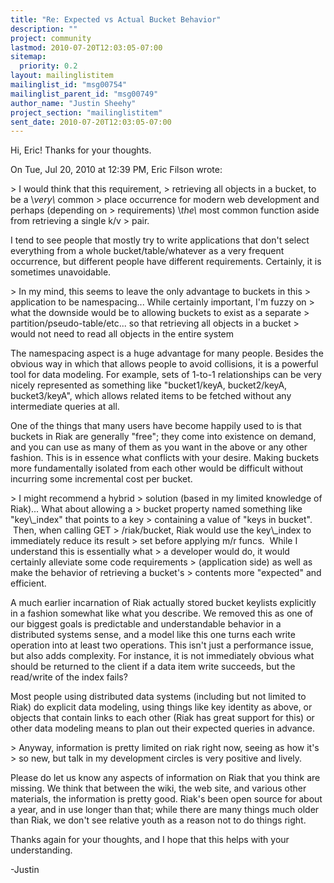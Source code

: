 ```yaml
---
title: "Re: Expected vs Actual Bucket Behavior"
description: ""
project: community
lastmod: 2010-07-20T12:03:05-07:00
sitemap:
  priority: 0.2
layout: mailinglistitem
mailinglist_id: "msg00754"
mailinglist_parent_id: "msg00749"
author_name: "Justin Sheehy"
project_section: "mailinglistitem"
sent_date: 2010-07-20T12:03:05-07:00
---
```



Hi, Eric! Thanks for your thoughts.

On Tue, Jul 20, 2010 at 12:39 PM, Eric Filson  wrote:

&gt; I would think that this requirement,
&gt; retrieving all objects in a bucket, to be a \\_very\\_ common
&gt; place occurrence for modern web development and perhaps (depending on
&gt; requirements) \\_the\\_ most common function aside from retrieving a single k/v
&gt; pair.

I tend to see people that mostly try to write applications that don't
select everything from a whole bucket/table/whatever as a very
frequent occurrence, but different people have different requirements.
 Certainly, it is sometimes unavoidable.

&gt; In my mind, this seems to leave the only advantage to buckets in this
&gt; application to be namespacing... While certainly important, I'm fuzzy on
&gt; what the downside would be to allowing buckets to exist as a separate
&gt; partition/pseudo-table/etc... so that retrieving all objects in a bucket
&gt; would not need to read all objects in the entire system

The namespacing aspect is a huge advantage for many people. Besides
the obvious way in which that allows people to avoid collisions, it is
a powerful tool for data modeling. For example, sets of 1-to-1
relationships can be very nicely represented as something like
"bucket1/keyA, bucket2/keyA, bucket3/keyA", which allows related items
to be fetched without any intermediate queries at all.

One of the things that many users have become happily used to is that
buckets in Riak are generally "free"; they come into existence on
demand, and you can use as many of them as you want in the above or
any other fashion. This is in essence what conflicts with your
desire. Making buckets more fundamentally isolated from each other
would be difficult without incurring some incremental cost per bucket.

&gt; I might recommend a hybrid
&gt; solution (based in my limited knowledge of Riak)... What about allowing a
&gt; bucket property named something like "key\\_index" that points to a key
&gt; containing a value of "keys in bucket".  Then, when calling GET
&gt; /riak/bucket, Riak would use the key\\_index to immediately reduce its result
&gt; set before applying m/r funcs.  While I understand this is essentially what
&gt; a developer would do, it would certainly alleviate some code requirements
&gt; (application side) as well as make the behavior of retrieving a bucket's
&gt; contents more "expected" and efficient.

A much earlier incarnation of Riak actually stored bucket keylists
explicitly in a fashion somewhat like what you describe. We removed
this as one of our biggest goals is predictable and understandable
behavior in a distributed systems sense, and a model like this one
turns each write operation into at least two operations. This isn't
just a performance issue, but also adds complexity. For instance, it
is not immediately obvious what should be returned to the client if a
data item write succeeds, but the read/write of the index fails?

Most people using distributed data systems (including but not limited
to Riak) do explicit data modeling, using things like key identity as
above, or objects that contain links to each other (Riak has great
support for this) or other data modeling means to plan out their
expected queries in advance.

&gt; Anyway, information is pretty limited on riak right now, seeing as how it's
&gt; so new, but talk in my development circles is very positive and lively.

Please do let us know any aspects of information on Riak that you
think are missing. We think that between the wiki, the web site, and
various other materials, the information is pretty good. Riak's been
open source for about a year, and in use longer than that; while there
are many things much older than Riak, we don't see relative youth as a
reason not to do things right.

Thanks again for your thoughts, and I hope that this helps with your
understanding.

-Justin

